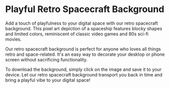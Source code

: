 <!--font:Poppins-->

# Playful Retro Spacecraft Background

Add a touch of playfulness to your digital space with our retro spacecraft background. This pixel art depiction of a spaceship features blocky shapes and limited colors, reminiscent of classic video games and 80s sci-fi movies.

Our retro spacecraft background is perfect for anyone who loves all things retro and space-related. It's an easy way to decorate your desktop or phone screen without sacrificing functionality. 

To download the background, simply click on the image and save it to your device. Let our retro spacecraft background transport you back in time and bring a playful vibe to your digital space!

<!--

Write me markdown content of website with wallpaper:

"A pixel art depiction of a spacecraft, with blocky shapes and limited colors creating a nostalgic and playful feel."

The header of the page should not be copy of the text but rather a real content of the website which is using this wallpaper.


---


# Retro Spacecraft Wallpaper

Decorate your desktop or phone screen with a playful and nostalgic vibe using our retro spacecraft wallpaper. The pixel art depiction features blocky shapes and limited colors, reminiscent of classic video games and 80s sci-fi movies.

To download the wallpaper, simply click on the image and save it to your device. It's perfect for anyone who loves all things retro and space-related. Make your digital space feel out of this world with our retro spacecraft wallpaper!


---


Heading should not include word "wallpaper". The website should not be about the wallpaper itself, wallpaper is just a related background, rewrite whole content.


---


# Blast off to Nostalgia with Our Retro Spacecraft Background

Transport yourself back in time with our retro spacecraft background. This pixel art depiction of a spaceship features blocky shapes and limited colors, evoking memories of classic video games and 80s sci-fi movies. 

Whether you're looking to decorate your desktop or phone screen, our retro spacecraft background is the perfect choice for anyone who loves all things retro and space-related. The playful and nostalgic feel will bring a touch of fun to your digital space. 

To download the background, simply click on the image and save it to your device. It's an easy way to add some personality to your computer or phone without sacrificing functionality. Blast off to nostalgia with our retro spacecraft background!


---


Heading is too long, rewrite whole content.


---


# Get Nostalgic with Our Retro Spacecraft Background

Add a touch of nostalgia to your digital space with our retro spacecraft background. This pixel art depiction of a spaceship features blocky shapes and limited colors, reminiscent of classic video games and 80s sci-fi movies.

Our retro spacecraft background is perfect for anyone who loves all things retro and space-related. It's a playful and fun way to decorate your desktop or phone screen without sacrificing functionality. 

To download the background, simply click on the image and save it to your device. It's an easy way to add some personality to your digital space. Get nostalgic and blast off to the past with our retro spacecraft background!


---


Heading is too long, rewrite whole content.


---


# Retro Spacecraft Background for a Playful Vibe

Add a touch of playfulness to your digital space with our retro spacecraft background. This pixel art depiction of a spaceship features blocky shapes and limited colors, reminiscent of classic video games and 80s sci-fi movies.

Our retro spacecraft background is perfect for anyone who loves all things retro and space-related. It's an easy way to decorate your desktop or phone screen without sacrificing functionality. 

To download the background, simply click on the image and save it to your device. Let our retro spacecraft background transport you back in time and bring a playful vibe to your digital space!


---


Write me a Google font which is best fitting for the website.

Pick from the list:
- Montserrat
- IBM Plex Sans
- Lobster
- Raleway
- Great Vibes
- Roboto
- Playfair Display
- Inter
- Exo 2
- Poppins
- Open Sans
- Lato
- Orbitron
- Barlow Condensed
- Alegreya
- Futura
- Dancing Script


Write just the font name nothing else.


---


Poppins

-->
